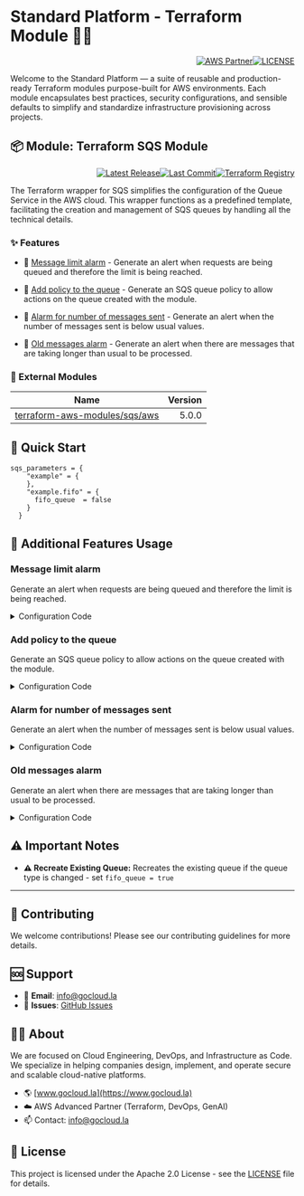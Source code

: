 # Standard Platform - Terraform Module 🚀🚀
<p align="right"><a href="https://partners.amazonaws.com/partners/0018a00001hHve4AAC/GoCloud"><img src="https://img.shields.io/badge/AWS%20Partner-Advanced-orange?style=for-the-badge&logo=amazonaws&logoColor=white" alt="AWS Partner"/></a><a href="LICENSE"><img src="https://img.shields.io/badge/License-Apache%202.0-green?style=for-the-badge&logo=apache&logoColor=white" alt="LICENSE"/></a></p>

Welcome to the Standard Platform — a suite of reusable and production-ready Terraform modules purpose-built for AWS environments.
Each module encapsulates best practices, security configurations, and sensible defaults to simplify and standardize infrastructure provisioning across projects.

## 📦 Module: Terraform SQS Module
<p align="right"><a href="https://github.com/gocloudLa/terraform-aws-wrapper-sqs/releases/latest"><img src="https://img.shields.io/github/v/release/gocloudLa/terraform-aws-wrapper-sqs.svg?style=for-the-badge" alt="Latest Release"/></a><a href=""><img src="https://img.shields.io/github/last-commit/gocloudLa/terraform-aws-wrapper-sqs.svg?style=for-the-badge" alt="Last Commit"/></a><a href="https://registry.terraform.io/modules/gocloudLa/wrapper-sqs/aws"><img src="https://img.shields.io/badge/Terraform-Registry-7B42BC?style=for-the-badge&logo=terraform&logoColor=white" alt="Terraform Registry"/></a></p>
The Terraform wrapper for SQS simplifies the configuration of the Queue Service in the AWS cloud. This wrapper functions as a predefined template, facilitating the creation and management of SQS queues by handling all the technical details.

### ✨ Features

- 🔔 [Message limit alarm](#message-limit-alarm) - Generate an alert when requests are being queued and therefore the limit is being reached.

- 📜 [Add policy to the queue](#add-policy-to-the-queue) - Generate an SQS queue policy to allow actions on the queue created with the module.

- 🔔 [Alarm for number of messages sent](#alarm-for-number-of-messages-sent) - Generate an alert when the number of messages sent is below usual values.

- 🔔 [Old messages alarm](#old-messages-alarm) - Generate an alert when there are messages that are taking longer than usual to be processed.



### 🔗 External Modules
| Name | Version |
|------|------:|
| [terraform-aws-modules/sqs/aws](https://github.com/terraform-aws-modules/sqs-aws) | 5.0.0 |



## 🚀 Quick Start
```hcl
sqs_parameters = {
    "example" = {
    },
    "example.fifo" = {
      fifo_queue  = false
    }
  }
```


## 🔧 Additional Features Usage

### Message limit alarm
Generate an alert when requests are being queued and therefore the limit is being reached.


<details><summary>Configuration Code</summary>

```hcl
sqs_parameters = {
    "example" = {
      ...
      alarms_parameters = {
        inflight-message-limit = {
          create = true
          evaluation_periods = 1
          threshold = 100000
          period = 300
        }
      }
      ...
    }
  }
  ...
```


</details>


### Add policy to the queue
Generate an SQS queue policy to allow actions on the queue created with the module.


<details><summary>Configuration Code</summary>

```hcl
sqs_parameters = {
    "example" = {
      ...
      create_queue_policy = true
      queue_policy_statements = {
        sns = {
          sid     = "SNSPublish"
          actions = ["sqs:SendMessage"]

          principals = [
            {
              type        = "Service"
              identifiers = ["sns.amazonaws.com"]
            }
          ]
        }
      }
      ...
    }
  }
  ...
```


</details>


### Alarm for number of messages sent
Generate an alert when the number of messages sent is below usual values.


<details><summary>Configuration Code</summary>

```hcl
sqs_parameters = {
    "sqs-01" = {
      ...
      alarms_parameters = {
        number-of-messages-sent = {
          create = true
          evaluation_periods = 1
          threshold = 100
          period = 300
        }
      }
      ...
    }
  }
  ...
```


</details>


### Old messages alarm
Generate an alert when there are messages that are taking longer than usual to be processed.


<details><summary>Configuration Code</summary>

```hcl
sqs_parameters = {
    "sqs-01" = {
      ...
      alarms_parameters = {
        age-of-oldest-message = {
          create = true
          evaluation_periods = 1
          threshold = 5
          period = 300

        }
      }
      ...
    }
  }
  ...
```


</details>










## ⚠️ Important Notes
- **⚠️ Recreate Existing Queue:** Recreates the existing queue if the queue type is changed - set `fifo_queue = true`



---

## 🤝 Contributing
We welcome contributions! Please see our contributing guidelines for more details.

## 🆘 Support
- 📧 **Email**: info@gocloud.la
- 🐛 **Issues**: [GitHub Issues](https://github.com/gocloudLa/issues)

## 🧑‍💻 About
We are focused on Cloud Engineering, DevOps, and Infrastructure as Code.
We specialize in helping companies design, implement, and operate secure and scalable cloud-native platforms.
- 🌎 [www.gocloud.la](https://www.gocloud.la)
- ☁️ AWS Advanced Partner (Terraform, DevOps, GenAI)
- 📫 Contact: info@gocloud.la

## 📄 License
This project is licensed under the Apache 2.0 License - see the [LICENSE](LICENSE) file for details. 